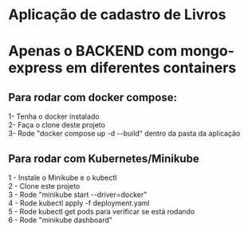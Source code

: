 # Aplicação de cadastro de Livros
# Apenas o BACKEND com mongo-express em diferentes containers

## Para rodar com docker compose:
1- Tenha o docker instalado  
2- Faça o clone deste projeto  
3- Rode "docker compose up -d --build" dentro da pasta da aplicação  


## Para rodar com Kubernetes/Minikube
1 - Instale o Minikube e o kubectl  
2 - Clone este projeto  
3 - Rode "minikube start --driver=docker"  
4 - Rode kubectl apply -f deployment.yaml  
5 - Rode kubectl get pods para verificar se está rodando  
6 - Rode "minikube dashboard"  